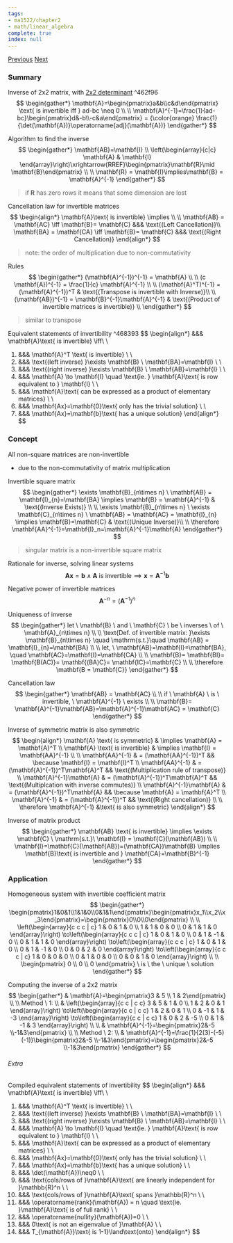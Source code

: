```yaml
---
tags:
- ma1522/chapter2
- math/linear_algebra
complete: true
index: null
---
```

[Previous](/labyrinth/notes/math/ma1522/matrix_equations)   [Next](/labyrinth/notes/math/ma1522/elementary_matrices)

### Summary
Inverse of 2x2 matrix, with [2x2 determinant](/labyrinth/notes/math/ma1522/determinants#^2f9027) ^462f96
$$
\begin{gather*}
\mathbf{A}=\begin{pmatrix}a&b\\c&d\end{pmatrix} \text{ is invertible iff } ad-bc \neq 0 \\
\\
\mathbf{A}^{-1}=\frac{1}{ad-bc}\begin{pmatrix}d&-b\\-c&a\end{pmatrix} = {\color{orange} \frac{1}{\det(\mathbf{A})}\operatorname{adj}(\mathbf{A})}
\end{gather*}
$$

Algorithm to find the inverse
$$
\begin{gather*}
\mathbf{AB}=\mathbf{I}
\\
\left(\begin{array}{c|c} \mathbf{A} & \mathbf{I} \end{array}\right)\xrightarrow{RREF}\begin{pmatrix}\mathbf{R}\mid \mathbf{B}\end{pmatrix} \\
\\
\mathbf{R} = \mathbf{I}\implies\mathbf{B} = \mathbf{A}^{-1}
\end{gather*}
$$
> if $\mathbf{R}$ has zero rows it means that some dimension are lost

Cancellation law for invertible matrices
$$
\begin{align*}
\mathbf{A}\text{ is invertible} \implies \\
\\
\mathbf{AB} = \mathbf{AC} \iff \mathbf{B}= \mathbf{C} &&& \text{(Left Cancellation)}\\
\mathbf{BA} = \mathbf{CA} \iff \mathbf{B}= \mathbf{C} &&& \text{(Right Cancellation)}
\end{align*}
$$
> note: the order of multiplication due to non-commutativity

Rules
$$
\begin{gather*}
(\mathbf{A}^{-1})^{-1} = \mathbf{A} \\
\\
(c \mathbf{A})^{-1} = \frac{1}{c} \mathbf{A}^{-1} \\
\\
(\mathbf{A}^T)^{-1} = (\mathbf{A}^{-1})^T & \text{(Transpose is invertible with Inverse)}\\
\\
(\mathbf{AB})^{-1} = \mathbf{B}^{-1}\mathbf{A}^{-1} & \text{(Product of invertible matrices is invertible)} \\
\end{gather*}
$$
> similar to transpose

Equivalent statements of invertibility ^468393
$$
\begin{align*}
&&& \mathbf{A}\text{ is invertible} \iff\\
\\
1) &&& \mathbf{A}^T \text{ is invertible} \\
\\
2) &&& \text{(left inverse) }\exists \mathbf{B} \ \mathbf{BA}=\mathbf{I} \\
\\
3) &&& \text{(right inverse) }\exists \mathbf{B} \ \mathbf{AB}=\mathbf{I} \\ 
\\
4) &&& \mathbf{A} \to \mathbf{I} \quad \text{ie. } \mathbf{A}\text{ is row equivalent to } \mathbf{I} \\
\\
5) &&& \mathbf{A}\text{ can be expressed as a product of elementary matrices} \\
\\
6) &&& \mathbf{Ax}=\mathbf{0}\text{ only has the trivial solution} \\
\\
7) &&& \mathbf{Ax}=\mathbf{b}\text{ has a unique solution}
\end{align*}
$$

### Concept
All non-square matrices are non-invertible
- due to the non-commutativity of matrix multiplication

Invertible square matrix
$$
\begin{gather*}
\exists \mathbf{B}_{n\times n} \  \mathbf{AB} = \mathbf{I}_{n}=\mathbf{BA} \implies \mathbf{B} = \mathbf{A}^{-1} & \text{(Inverse Exists)} \\
\\
\exists \mathbf{B}_{n\times n} \ \exists \mathbf{C}_{n\times n} \ \mathbf{AB} = \mathbf{AC} = \mathbf{I}_{n} \implies \mathbf{B}=\mathbf{C} & \text{(Unique Inverse)}\\
\\
\therefore \mathbf{AA}^{-1}=\mathbf{I}_n=\mathbf{A}^{-1}\mathbf{A}
\end{gather*}
$$
> singular matrix is a non-invertible square matrix

Rationale for inverse, solving linear systems
$$
\mathbf{Ax}=\mathbf{b} \land \mathbf{A}\text{ is invertible}\implies\mathbf{x}=\mathbf{A}^{-1}\mathbf{b}
$$

Negative power of invertible matrices
$$
\mathbf{A}^{-n}=(\mathbf{A}^{-1})^n
$$

Uniqueness of inverse
$$
\begin{gather*}
let \ \mathbf{B} \ and \ \mathbf{C} \ be \ inverses \ of \ \mathbf{A}_{n\times n} \\
\\
\text{Def. of invertible matrix: }\exists \mathbf{B}_{n\times n} \quad \mathrm{s.t.}\quad  \mathbf{AB} = \mathbf{I}_{n}=\mathbf{BA} \\
\\
let, \ \mathbf{AB}=\mathbf{I}=\mathbf{BA}, \quad \mathbf{AC}=\mathbf{I}=\mathbf{CA} \\
\\
\mathbf{B}= \mathbf{BI}= \mathbf{B(AC)}= \mathbf{(BA)C}= \mathbf{IC}=\mathbf{C} \\
\\
\therefore \mathbf{B = \mathbf{C}}
\end{gather*}
$$

Cancellation law
$$
\begin{gather*}
\mathbf{AB} = \mathbf{AC} \\
\\
if \ \mathbf{A} \ is \ invertible, \ \mathbf{A}^{-1} \ exists \\
\\
\mathbf{B}= \mathbf{A}^{-1}\mathbf{AB}=\mathbf{A}^{-1}\mathbf{AC} = \mathbf{C}
\end{gather*}
$$

Inverse of symmetric matrix is also symmetric
$$
\begin{align*}
\mathbf{A} \text{ is symmetric} & \implies \mathbf{A} = \mathbf{A}^T \\
\mathbf{A} \text{ is invertible} & \implies \mathbf{I} = \mathbf{AA}^{-1} \\
\\
\mathbf{AA}^{-1} & = (\mathbf{AA}^{-1})^T && \because \mathbf{I} = \mathbf{I}^T \\
\mathbf{AA}^{-1} & = (\mathbf{A}^{-1})^T\mathbf{A}^T && \text{(Multiplication rule of transpose)} \\
\mathbf{A}^{-1}\mathbf{A} & = (\mathbf{A}^{-1})^T\mathbf{A}^T && \text{(Multiplcation with inverse commutes)} \\
\mathbf{A}^{-1}\mathbf{A} & = (\mathbf{A}^{-1})^T\mathbf{A} && \because \mathbf{A} = \mathbf{A}^T \\
\mathbf{A}^{-1} & = (\mathbf{A}^{-1})^T && \text{(Right cancellation)} \\
\\
\therefore \mathbf{A}^{-1} &\text{ is also symmetric}
\end{align*}
$$

Inverse of matrix product
$$
\begin{gather*}
\mathbf{AB} \text{ is invertible} \implies \exists \mathbf{C} \ \mathrm{s.t.}\ \mathbf{I} = \mathbf{C}(\mathbf{AB}) \\
\\
\mathbf{I}=\mathbf{C}(\mathbf{AB})=(\mathbf{CA})\mathbf{B} \implies \mathbf{B}\text{ is invertible and } \mathbf{CA}=\mathbf{B}^{-1}
\end{gather*}
$$

### Application
Homogeneous system with invertible coefficient matrix
$$
\begin{gather*}
\begin{pmatrix}1&0&1\\1&1&0\\0&1&1\end{pmatrix}\begin{pmatrix}x_1\\x_2\\x_3\end{pmatrix}=\begin{pmatrix}0\\0\\0\end{pmatrix} \\
\\
\left(\begin{array}{c c c | c}
1 & 0 & 1 & 0 \\
1 & 1 & 0 & 0 \\
0 & 1 & 1 & 0
\end{array}\right)
\to\left(\begin{array}{c c c | c}
1 & 0 & 1 & 0 \\
0 & 1 & -1 & 0 \\
0 & 1 & 1 & 0
\end{array}\right)
\to\left(\begin{array}{c c c | c}
1 & 0 & 1 & 0 \\
0 & 1 & -1 & 0 \\
0 & 0 & 2 & 0
\end{array}\right)
\to\left(\begin{array}{c c c | c}
1 & 0 & 0 & 0 \\
0 & 1 & 0 & 0 \\
0 & 0 & 1 & 0
\end{array}\right) \\
\\
\begin{pmatrix}
0 \\ 0 \\ 0
\end{pmatrix} \ is \ the \ unique \ solution
\end{gather*}
$$

Computing the inverse of a 2x2 matrix
$$
\begin{gather*}
& \mathbf{A}=\begin{pmatrix}3 & 5 \\ 1 & 2\end{pmatrix} \\
\\
Method \ 1: \\
& \left(\begin{array}{c c | c c}
3 & 5 & 1 & 0 \\
1 & 2 & 0 & 1
\end{array}\right)
\to\left(\begin{array}{c c | c c}
1 & 2 & 0 & 1 \\
0 & -1 & 1 & -3
\end{array}\right)
\to\left(\begin{array}{c c | c c}
1 & 0 & 2 & -5 \\
0 & 1 & -1 & 3
\end{array}\right) \\
\\
& \mathbf{A}^{-1}=\begin{pmatrix}2&-5 \\-1&3\end{pmatrix} \\
\\
Method \ 2: \\
& \mathbf{A}^{-1}=\frac{1}{2(3)-(-5)(-1)}\begin{pmatrix}2&-5 \\-1&3\end{pmatrix}=\begin{pmatrix}2&-5 \\-1&3\end{pmatrix}
\end{gather*}
$$

###### Extra
Compiled equivalent statements of invertibility
$$
\begin{align*}
&&& \mathbf{A}\text{ is invertible} \iff\\
\\
1) &&& \mathbf{A}^T \text{ is invertible} \\
\\
2) &&& \text{(left inverse) }\exists \mathbf{B} \ \mathbf{BA}=\mathbf{I} \\
\\
3) &&& \text{(right inverse) }\exists \mathbf{B} \ \mathbf{AB}=\mathbf{I} \\ 
\\
4) &&& \mathbf{A} \to \mathbf{I} \quad \text{ie. } \mathbf{A}\text{ is row equivalent to } \mathbf{I} \\
\\
5) &&& \mathbf{A}\text{ can be expressed as a product of elementary matrices} \\
\\
6) &&& \mathbf{Ax}=\mathbf{0}\text{ only has the trivial solution} \\
\\
7) &&& \mathbf{Ax}=\mathbf{b}\text{ has a unique solution} \\
\\
8) &&& \det(\mathbf{A})\neq0 \\
\\
9) &&& \text{cols/rows of }\mathbf{A}\text{ are linearly independent for }\mathbb{R}^n \\
\\
10) &&& \text{cols/rows of }\mathbf{A}\text{ spans }\mathbb{R}^n \\
\\
11) &&& \operatorname{rank}(\mathbf{A}) = n \quad \text{ie. }\mathbf{A}\text{ is of full rank} \\
\\
12) &&& \operatorname{nullity}(\mathbf{A})=0 \\
\\
13) &&& 0\text{ is not an eigenvalue of }\mathbf{A} \\
\\
14) &&& T_{\mathbf{A}}\text{ is 1-1}\land\text{onto}
\end{align*}
$$